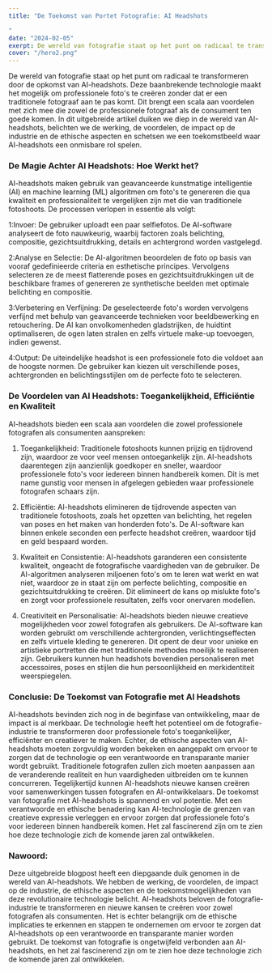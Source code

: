 ```yaml
---
title: "De Toekomst van Portet Fotografie: AI Headshots 

"
date: "2024-02-05"
exerpt: De wereld van fotografie staat op het punt om radicaal te transformeren door de opkomst van AI-headshots....
cover: "/hero2.png"
---
```


De wereld van fotografie staat op het punt om radicaal te transformeren door de opkomst van AI-headshots. Deze baanbrekende technologie maakt het mogelijk om professionele foto's te creëren zonder dat er een traditionele fotograaf aan te pas komt. Dit brengt een scala aan voordelen met zich mee die zowel de professionele fotograaf als de consument ten goede komen. In dit uitgebreide artikel duiken we diep in de wereld van AI-headshots, belichten we de werking, de voordelen, de impact op de industrie en de ethische aspecten en schetsen we een toekomstbeeld waar AI-headshots een onmisbare rol spelen.

### De Magie Achter AI Headshots: Hoe Werkt het?

AI-headshots maken gebruik van geavanceerde kunstmatige intelligentie (AI) en machine learning (ML) algoritmen om foto's te genereren die qua kwaliteit en professionaliteit te vergelijken zijn met die van traditionele fotoshoots. De processen verlopen in essentie als volgt:

1:Invoer: De gebruiker uploadt een paar selfiefotos. De AI-software analyseert de foto nauwkeurig, waarbij factoren zoals belichting, compositie, gezichtsuitdrukking, details en achtergrond worden vastgelegd.

2:Analyse en Selectie: De AI-algoritmen beoordelen de foto op basis van vooraf gedefinieerde criteria en esthetische principes. Vervolgens selecteren ze de meest flatterende poses en gezichtsuitdrukkingen uit de beschikbare frames of genereren ze synthetische beelden met optimale belichting en compositie.

3:Verbetering en Verfijning: De geselecteerde foto's worden vervolgens verfijnd met behulp van geavanceerde technieken voor beeldbewerking en retouchering. De AI kan onvolkomenheden gladstrijken, de huidtint optimaliseren, de ogen laten stralen en zelfs virtuele make-up toevoegen, indien gewenst.

4:Output: De uiteindelijke headshot is een professionele foto die voldoet aan de hoogste normen. De gebruiker kan kiezen uit verschillende poses, achtergronden en belichtingsstijlen om de perfecte foto te selecteren.

### De Voordelen van AI Headshots: Toegankelijkheid, Efficiëntie en Kwaliteit

AI-headshots bieden een scala aan voordelen die zowel professionele fotografen als consumenten aanspreken:

1. Toegankelijkheid: Traditionele fotoshoots kunnen prijzig en tijdrovend zijn, waardoor ze voor veel mensen ontoegankelijk zijn. AI-headshots daarentegen zijn aanzienlijk goedkoper en sneller, waardoor professionele foto's voor iedereen binnen handbereik komen. Dit is met name gunstig voor mensen in afgelegen gebieden waar professionele fotografen schaars zijn.

2. Efficiëntie: AI-headshots elimineren de tijdrovende aspecten van traditionele fotoshoots, zoals het opzetten van belichting, het regelen van poses en het maken van honderden foto's. De AI-software kan binnen enkele seconden een perfecte headshot creëren, waardoor tijd en geld bespaard worden.

3. Kwaliteit en Consistentie: AI-headshots garanderen een consistente kwaliteit, ongeacht de fotografische vaardigheden van de gebruiker. De AI-algoritmen analyseren miljoenen foto's om te leren wat werkt en wat niet, waardoor ze in staat zijn om perfecte belichting, compositie en gezichtsuitdrukking te creëren. Dit elimineert de kans op mislukte foto's en zorgt voor professionele resultaten, zelfs voor onervaren modellen.

4. Creativiteit en Personalisatie: AI-headshots bieden nieuwe creatieve mogelijkheden voor zowel fotografen als gebruikers. De AI-software kan worden gebruikt om verschillende achtergronden, verlichtingseffecten en zelfs virtuele kleding te genereren. Dit opent de deur voor unieke en artistieke portretten die met traditionele methodes moeilijk te realiseren zijn. Gebruikers kunnen hun headshots bovendien personaliseren met accessoires, poses en stijlen die hun persoonlijkheid en merkidentiteit weerspiegelen.

### Conclusie: De Toekomst van Fotografie met AI Headshots

AI-headshots bevinden zich nog in de beginfase van ontwikkeling, maar de impact is al merkbaar. De technologie heeft het potentieel om de fotografie-industrie te transformeren door professionele foto's toegankelijker, efficiënter en creatiever te maken. Echter, de ethische aspecten van AI-headshots moeten zorgvuldig worden bekeken en aangepakt om ervoor te zorgen dat de technologie op een verantwoorde en transparante manier wordt gebruikt.
Traditionele fotografen zullen zich moeten aanpassen aan de veranderende realiteit en hun vaardigheden uitbreiden om te kunnen concurreren. Tegelijkertijd kunnen AI-headshots nieuwe kansen creëren voor samenwerkingen tussen fotografen en AI-ontwikkelaars.
De toekomst van fotografie met AI-headshots is spannend en vol potentie. Met een verantwoorde en ethische benadering kan AI-technologie de grenzen van creatieve expressie verleggen en ervoor zorgen dat professionele foto's voor iedereen binnen handbereik komen. Het zal fascinerend zijn om te zien hoe deze technologie zich de komende jaren zal ontwikkelen.

### Nawoord:

Deze uitgebreide blogpost heeft een diepgaande duik genomen in de wereld van AI-headshots. We hebben de werking, de voordelen, de impact op de industrie, de ethische aspecten en de toekomstmogelijkheden van deze revolutionaire technologie belicht. AI-headshots beloven de fotografie-industrie te transformeren en nieuwe kansen te creëren voor zowel fotografen als consumenten. Het is echter belangrijk om de ethische implicaties te erkennen en stappen te ondernemen om ervoor te zorgen dat AI-headshots op een verantwoorde en transparante manier worden gebruikt. De toekomst van fotografie is ongetwijfeld verbonden aan AI-headshots, en het zal fascinerend zijn om te zien hoe deze technologie zich de komende jaren zal ontwikkelen.
